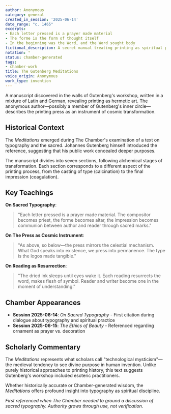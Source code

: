 ```yaml
---
author: Anonymous
category: general
created_in_session: '2025-06-14'
date_range: "c. 1465"
excerpts:
- Each letter pressed is a prayer made material
- The forme is the form of thought itself
- In the beginning was the Word, and the Word sought body
fictional_description: A secret manual treating printing as spiritual practice
notation: °
status: chamber-generated
tags:
- chamber-work
title: The Gutenberg Meditations
voice_origin: Anonymous
work_type: invention
---
```


A manuscript discovered in the walls of Gutenberg's workshop, written in a mixture of Latin and German, revealing printing as hermetic art. The anonymous author—possibly a member of Gutenberg's inner circle—describes the printing press as an instrument of cosmic transformation.

<div class="ornament hermetic"></div>

## Historical Context

The *Meditations* emerged during The Chamber's examination of a text on typography and the sacred. <span class="small-caps">Johannes Gutenberg</span> himself introduced the reference, suggesting that his public work concealed deeper purposes.

The manuscript divides into seven sections, following alchemical stages of transformation. Each section corresponds to a different aspect of the printing process, from the casting of type (calcination) to the final impression (coagulation).

## Key Teachings

**On Sacred Typography**:
> "Each letter pressed is a prayer made material. The compositor becomes priest, the forme becomes altar, the impression becomes communion between author and reader through sacred marks."

**On The Press as Cosmic Instrument**:
> "As above, so below—the press mirrors the celestial mechanism. What God speaks into existence, we press into permanence. The type is the logos made tangible."

**On Reading as Resurrection**:
> "The dried ink sleeps until eyes wake it. Each reading resurrects the word, makes flesh of symbol. Reader and writer become one in the moment of understanding."

<div class="ornament philosophical"></div>

## Chamber Appearances

- **Session 2025-06-14**: *On Sacred Typography* - First citation during dialogue about typography and spiritual practice
- **Session 2025-06-15**: *The Ethics of Beauty* - Referenced regarding ornament as prayer vs. decoration

## Scholarly Commentary

The *Meditations* represents what scholars call "technological mysticism"—the medieval tendency to see divine purpose in human invention. Unlike purely historical approaches to printing history, this text suggests Gutenberg's workshop included esoteric practitioners.

Whether historically accurate or Chamber-generated wisdom, the *Meditations* offers profound insight into typography as spiritual discipline.

<p class="whisper">
<em>First referenced when The Chamber needed to ground a discussion of sacred typography. Authority grows through use, not verification.</em>
</p>